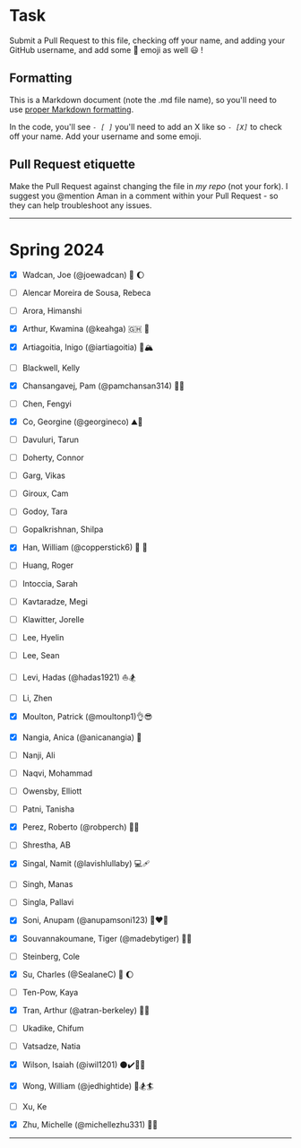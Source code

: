 # Task
Submit a Pull Request to this file, checking off your name, and adding your GitHub username, and add some :rocket: emoji as well :smiley: ! 

## Formatting
This is a Markdown document (note the .md file name), so you'll need to use [proper Markdown formatting](https://help.github.com/articles/basic-writing-and-formatting-syntax/#task-lists). 

In the code, you'll see *`- [ ]`* you'll need to add an X like so *`- [X]`* to check off your name. Add your username and some emoji.

## Pull Request etiquette
Make the Pull Request against changing the file in _my repo_ (not your fork). I suggest you @mention Aman in a comment within your Pull Request - so they can help troubleshoot any issues.  

------------

# Spring 2024

- [X] Wadcan, Joe (@joewadcan) 🚀 🌔

- [ ] Alencar Moreira de Sousa, Rebeca

- [ ] Arora, Himanshi

- [X] Arthur, Kwamina (@keahga) 🇬🇭 👾

- [X] Artiagoitia, Inigo (@iartiagoitia) 🤿🏔️

- [ ] Blackwell, Kelly

- [X] Chansangavej, Pam (@pamchansan314) 🤿🍦

- [ ] Chen, Fengyi

- [X] Co, Georgine (@georgineco) ⛰️🌊

- [ ] Davuluri, Tarun

- [ ] Doherty, Connor

- [ ] Garg, Vikas

- [ ] Giroux, Cam

- [ ] Godoy, Tara

- [ ] Gopalkrishnan, Shilpa

- [x] Han, William (@copperstick6) 🐐 🤘

- [ ] Huang, Roger

- [ ] Intoccia, Sarah

- [ ] Kavtaradze, Megi

- [ ] Klawitter, Jorelle

- [ ] Lee, Hyelin

- [ ] Lee, Sean

- [ ] Levi, Hadas (@hadas1921) ⛵🏂

- [ ] Li, Zhen

- [X] Moulton, Patrick (@moultonp1)👌😎

- [X] Nangia, Anica (@anicanangia) 🐉

- [ ] Nanji, Ali

- [ ] Naqvi, Mohammad

- [ ] Owensby, Elliott

- [ ] Patni, Tanisha

- [X] Perez, Roberto (@robperch) 🐐🌲

- [ ] Shrestha, AB

- [x] Singal, Namit (@lavishlullaby) 💻🩹

- [ ] Singh, Manas

- [ ] Singla, Pallavi

- [X] Soni, Anupam (@anupamsoni123) 🦁❤️‍🔥

- [x] Souvannakoumane, Tiger (@madebytiger) 🐅🙈

- [ ] Steinberg, Cole

- [X] Su, Charles (@SealaneC) 🚀 🌔

- [ ] Ten-Pow, Kaya

- [X] Tran, Arthur (@atran-berkeley) 🐶✨

- [ ] Ukadike, Chifum

- [ ] Vatsadze, Natia

- [x] Wilson, Isaiah (@iwil1201) ⚫✔️👨‍🎓

- [X] Wong, William (@jedhightide) 🌊🏂🏄

- [ ] Xu, Ke

- [X] Zhu, Michelle (@michellezhu331) 🍳🍟


-----------------



